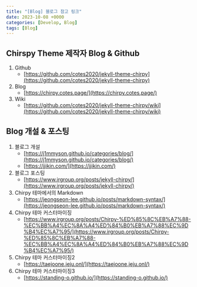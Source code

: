 ```yaml
---
title: "[Blog] 블로그 참고 링크"
date: 2023-10-08 +0000
categories: [Develop, Blog]
tags: [Blog]
---
```


## Chirspy Theme 제작자 Blog & Github

1. Github
    - [https://github.com/cotes2020/jekyll-theme-chirpy](https://github.com/cotes2020/jekyll-theme-chirpy)
2. Blog
    - [https://chirpy.cotes.page/](https://chirpy.cotes.page/)
3. Wiki
    - [https://github.com/cotes2020/jekyll-theme-chirpy/wiki](https://github.com/cotes2020/jekyll-theme-chirpy/wiki)


## Blog 개설 & 포스팅

1. 블로그 개설
    - [https://j1mmyson.github.io/categories/blog/](https://j1mmyson.github.io/categories/blog/)
    - [https://jjikin.com/](https://jjikin.com/)
2. 블로그 포스팅
    - [https://www.irgroup.org/posts/jekyll-chirpy/](https://www.irgroup.org/posts/jekyll-chirpy/)
3. Chirpy 테마에서의 Markdown   
    - [https://jeongseon-lee.github.io/posts/markdown-syntax/](https://jeongseon-lee.github.io/posts/markdown-syntax/)
4. Chirpy 테마 커스터마이징
    - [https://www.irgroup.org/posts/Chirpy-%ED%85%8C%EB%A7%88-%EC%BB%A4%EC%8A%A4%ED%84%B0%EB%A7%88%EC%9D%B4%EC%A7%95/](https://www.irgroup.org/posts/Chirpy-%ED%85%8C%EB%A7%88-%EC%BB%A4%EC%8A%A4%ED%84%B0%EB%A7%88%EC%9D%B4%EC%A7%95/)
5. Chirpy 테마 커스터마이징2
    - [https://taejoone.jeju.onl/](https://taejoone.jeju.onl/)
6. Chirpy 테마 커스터마이징3
    - [https://standing-o.github.io/](https://standing-o.github.io/)


